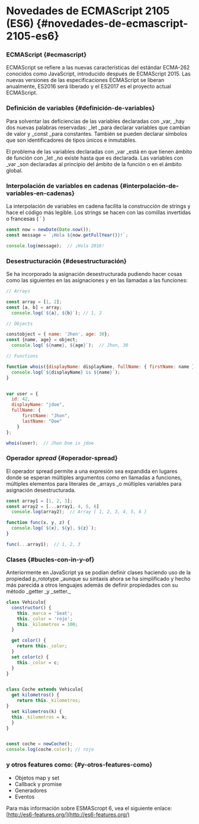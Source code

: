 # **Novedades de ECMAScript 2105 \(ES6\)** {#novedades-de-ecmascript-2105-es6}

### ECMAScript {#ecmascript}

ECMAScript se refiere a las nuevas características del estándar ECMA-262 conocidos como JavaScript, introducido después de ECMAScript 2015. Las nuevas versiones de las especificaciones ECMAScript se liberan anualmente, ES2016 será liberado y el ES2017 es el proyecto actual ECMAScript.

### Definición de variables {#definición-de-variables}

Para solventar las deficiencias de las variables declaradas con \_var, \_hay dos nuevas palabras reservadas: \_let \_para declarar variables que cambian de valor y \_const \_para constantes. También se pueden declarar símbolos que son identificadores de tipos únicos e inmutables.

El problema de las variables declaradas con \_var \_está en que tienen ámbito de función con \_let \_no existe hasta que es declarada. Las variables con \_var \_son declaradas al principio del ámbito de la función o en el ámbito global.

### Interpolación de variables en cadenas {#interpolación-de-variables-en-cadenas}

La interpolación de variables en cadena facilita la construcción de strings y hace el código más legible. Los strings se hacen con las comillas invertidas o francesas \( \` \)

```js
const now = newDate(Date.now());
const message = `¡Hola ${now.getFullYear()}!`;

console.log(message);  // ¡Hola 2016!
```

### Desestructuración {#desestructuración}

Se ha incorporado la asignación desestructurada pudiendo hacer cosas como las siguientes en las asignaciones y en las llamadas a las funciones:

```js
// Arrays

const array = [1, 2];
const [a, b] = array;
  console.log(`${a}, ${b}`); // 1, 2

// Objects

constobject = { name: 'Jhon', age: 30};
const {name, age} = object;
  console.log(`${name}, ${age}`);  // Jhon, 30 

// Functions

function whois({displayName: displayName, fullName: { firstName: name }}){
  console.log(`${displayName} is ${name}`);
}


var user = {
  id: 42,
  displayName: "jdoe",
  fullName: {
      firstName: "Jhon",
      lastName: "Doe"
    }
};

whois(user);  // Jhon Doe is jdoe
```

### Operador _spread_ {#operador-spread}

El operador spread permite a una expresión sea expandida en lugares donde se esperan múltiples argumentos como en llamadas a funciones, múltiples elementos para literales de \_arrays \_o múltiples variables para asignación desestructurada.

```js
const array1 = [1, 2, 3];
const array2 = [...array1, 4, 5, 6]
  console.log(array2);  // Array [ 1, 2, 3, 4, 5, 6 ]

function func(x, y, z) {
  console.log(`${x}, ${y}, ${z}`);
}

func(...array1);  // 1, 2, 3
```

### Clases {#bucles-con-in-y-of}

Anteriormente en JavaScript ya se podían definir clases haciendo uso de la propiedad p_rototype \_aunque su sintaxis ahora se ha simplificado y hecho más parecida a otros lenguajes además de definir propiedades con su método \_getter \_y \_setter._

```js
class Vehiculo{
  constructor() {
    this._marca = 'Seat';
    this._color = 'rojo';
    this._kilometros = 100;
  }

  get color() {
    return this._color;
  }
  set color(c) {
    this._color = c;
  }
}


class Coche extends Vehiculo{
  get kilometros() {
    return this._kilometros;
}
  set kilometros(k) {
  this._kilometros = k;
  }
}


const coche = newCoche();
console.log(coche.color); // rojo
```

### y otros features como: {#y-otros-features-como}

* Objetos map y set
* Callback y promise
* Generadores
* Eventos

Para más información sobre ESMAScropt 6, vea el siguiente enlace: [http://es6-features.org/](http://es6-features.org/)

